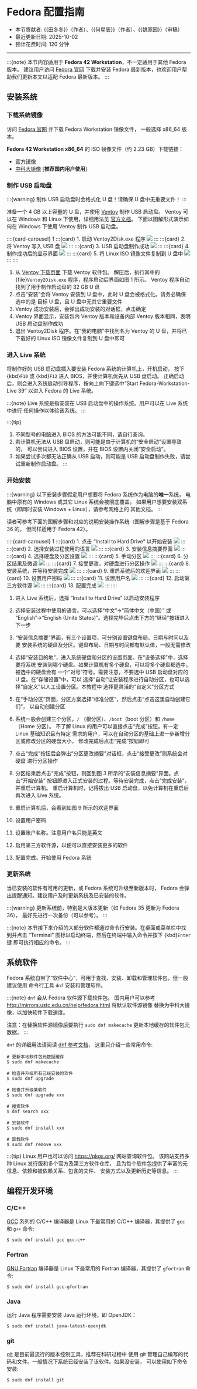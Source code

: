 # Fedora 配置指南

- 本节贡献者: {{田冬冬}}（作者）、{{何星辰}}（作者）、{{姚家园}}（审稿）
- 最近更新日期: 2025-10-02
- 预计花费时间: 120 分钟

---

:::{note}
本节内容适用于 **Fedora 42 Workstation**，不一定适用于其他 Fedora 版本。
建议用户访问 [Fedora 官网](https://getfedora.org/) 下载并安装 Fedora
最新版本，也欢迎用户帮助我们更新本文以适配 Fedora 最新版本。
:::

## 安装系统

### 下载系统镜像

访问 [Fedora 官网](https://getfedora.org/) 并下载 Fedora Workstation 镜像文件，
一般选择 x86_64 版本。

**Fedora 42 Workstation x86_64** 的 ISO 镜像文件（约 2.23 GB）下载链接：

- [官方镜像](https://mirror.twds.com.tw/fedora/fedora/linux/releases/42/Workstation/x86_64/iso/Fedora-Workstation-Live-42-1.1.x86_64.iso)
- [中科大镜像](https://mirrors.ustc.edu.cn/fedora/releases/42/Workstation/x86_64/iso/Fedora-Workstation-Live-42-1.1.x86_64.iso) [**推荐国内用户使用**]

### 制作 USB 启动盘

:::{warning}
制作 USB 启动盘时会格式化 U 盘！请确保 U 盘中无重要文件！
:::

准备一个 4 GB 以上容量的 U 盘，并使用 [Ventoy](https://ventoy.net/cn/) 制作 USB 启动盘。
Ventoy 可以在 Windows 和 Linux 下使用，详细用法见 [官方文档](https://ventoy.net/cn/doc_start.html)。
下面以图解形式演示如何在 Windows 下使用 Ventoy 制作 USB 启动盘。

::::{card-carousel} 1
:::{card} 1. 启动 Ventoy2Disk.exe 程序
![](ventoy-1.jpg)
:::
:::{card} 2. 将 Ventoy 写入 USB 盘
![](ventoy-2.jpg)
:::
:::{card} 3. USB 启动盘制作成功
![](ventoy-3.jpg)
:::
:::{card} 4. 制作成功后的显示界面
![](ventoy-4.jpg)
:::
:::{card} 5. 将 Linux ISO 镜像文件复制到 U 盘中
![](ventoy-5.jpg)
:::
::::

1. 从 [Ventoy 下载页面](https://ventoy.net/cn/download.html) 下载 Ventoy 软件包。
   解压后，执行其中的 {file}`Ventoy2Disk.exe` 程序，程序启动后界面如图 1 所示。
   Ventoy 程序自动找到了用于制作启动盘的 32 GB U 盘
2. 点击“安装”会将 Ventoy 安装到 U 盘中，此时 U 盘会被格式化。请务必确保选中的是
   目标 U 盘，且 U 盘中无其它重要文件
3. Ventoy 成功安装后，会弹出成功安装的对话框，点击确定
4. Ventoy 界面显示，安装包内 Ventoy 版本和设备内部 Ventoy 版本相同，表明 USB
   启动盘制作成功
5. 退出 Ventoy2Disk 程序。在“我的电脑”中找到名为 Ventoy 的 U 盘，并将已下载好的
   Linux ISO 镜像文件复制到 U 盘中即可

### 进入 Live 系统

将制作好的 USB 启动盘插入要安装 Fedora 系统的计算机上，开机启动，
按下 {kbd}`F10` 或 {kbd}`F12` 进入 BIOS，并使计算机优先从 USB 盘启动。
正确启动后，则会进入系统启动引导程序，按向上向下键选中“Start Fedora-Workstation-Live 39”
以进入 Fedora 的 Live 系统。

:::{note}
Live 系统是指安装在 USB 启动盘中的操作系统。用户可以在 Live 系统中进行
任何操作以体验该系统。
:::

:::{tip}
1. 不同型号的电脑进入 BIOS 的方法可能不同，请自行查询。
2. 若计算机无法从 USB 盘启动，则可能是由于计算机的“安全启动”设置导致的，
   可以尝试进入 BIOS 设置，并在 BIOS 设置内关闭“安全启动”。
3. 如果尝试多次都无法正确从 USB 启动，则可能是 USB 启动盘制作失败，请尝试重新制作启动盘。
:::

### 开始安装

:::{warning}
以下安装步骤假定用户想要将 Fedora 系统作为电脑的**唯一**系统，
电脑中原有的 Windows 或其它 Linux 系统会被彻底覆盖。
如果用户想要安装双系统（即同时安装 Windows + Linux），请参考网络上的
其他文档。
:::

读者可参考下面的图解步骤和对应的说明安装操作系统（图解步骤是基于 Fedora 36 的，
但同样适用于 Fedora 42）。

::::{card-carousel} 1
:::{card} 1. 点击 “Install to Hard Drive” 以开始安装
![](fedora-setup-01.jpg)
:::
:::{card} 2. 选择安装过程使用的语言
![](fedora-setup-02.jpg)
:::
:::{card} 3. 安装信息摘要界面
![](fedora-setup-03.jpg)
:::
:::{card} 4. 选择硬盘及分区设置
![](fedora-setup-04.jpg)
:::
:::{card} 5. 手动分区
![](fedora-setup-05.jpg)
:::
:::{card} 6. 分区结果及微调
![](fedora-setup-06.jpg)
:::
:::{card} 7. 接受更改，对硬盘进行分区操作
![](fedora-setup-07.jpg)
:::
:::{card} 8. 安装系统，并等待安装完成
![](fedora-setup-08.jpg)
:::
:::{card} 9. 重启系统后的欢迎界面
![](fedora-setup-09.jpg)
:::
:::{card} 10. 设置用户密码
![](fedora-setup-10.jpg)
:::
:::{card} 11. 设置用户名
![](fedora-setup-11.jpg)
:::
:::{card} 12. 启动第三方软件源
![](fedora-setup-12.jpg)
:::
:::{card} 13. 配置完成
![](fedora-setup-13.jpg)
:::
::::

1. 进入 Live 系统后，选择 “Install to Hard Drive” 以启动安装程序
2. 选择安装过程中使用的语言。可以选择“中文”→“简体中文（中国）” 或
   “English”→“English (Unite States)”。选择完毕后点击下方的“继续”按钮进入下一步
3. “安装信息摘要”界面，有三个设置项，可分别设置键盘布局、日期与时间以及要
   安装系统的硬盘及分区。键盘布局、日期与时间都有默认值，一般无需修改
4. 选择“安装目的地”，进入系统硬盘和分区的设置页面。在“设备选择”中，选择要将系统
   安装到哪个硬盘。如果计算机有多个硬盘，可以将多个硬盘都选中，被选中的硬盘会有
   一个“对号”符号。需要注意，不要选中 USB 启动盘对应的 U 盘。在“存储设置”中，可以
   选择“自动”让安装程序进行自动分区，也可以选择“自定义”以人工设置分区。本教程中
   选择更灵活的“自定义”分区方式
5. 在“手动分区”页面，分区方案选择“标准分区”，然后点击“点击这里自动创建它们”，
   以自动创建分区
6. 系统一般会创建三个分区，`/` （根分区）、`/boot`（boot 分区）和 `/home`（Home 分区）。
   不了解 Linux 的用户可以直接点击“完成”按钮。有一定 Linux 基础知识且有特定
   需求的用户，可以在自动分区的基础上进一步新增分区或修改分区的硬盘大小，
   修改完成后点击“完成”按钮即可
7. 点击“完成”按钮后会弹出“分区更改摘要”对话框，点击“接受更改”则系统会对硬盘
   进行分区操作
8. 分区结束后点击“完成”按钮，则回到图 3 所示的“安装信息摘要”界面。点击“开始安装”
   按钮即进入正式安装的过程。等待安装完成，点击“完成安装”，并重启计算机。
   重启计算机时，记得拔出 USB 启动盘，以免计算机在重启后再次进入 Live 系统。

9. 重启计算机后，会看到如图 9 所示的欢迎界面
10. 设置用户密码
11. 设置账户名称。注意用户名只能是英文
12. 启用第三方软件源，以便可以直接安装更多的软件
13. 配置完成。开始使用 Fedora 系统

### 更新系统

当已安装的软件有可用的更新，或 Fedora 系统可升级至新版本时，
Fedora 会弹出提醒通知。建议用户及时更新系统及已安装的软件。

:::{warning}
更新系统前，特别是大版本更新（如 Fedora 35 更新为 Fedora 36），
最好先进行一次备份（可以参考[](/best-practices/backup)）。
:::

:::{note}
本节接下来介绍的大部分软件都通过命令行安装。在桌面或菜单栏中找到并点击
“Terminal” 图标以启动终端，然后在终端中输入命令并按下 {kbd}`Enter` 键
即可执行相应的命令。
:::

## 系统软件

Fedora 系统自带了“软件中心”，可用于查找、安装、卸载和管理软件包，但一般建议使用
命令行工具 `dnf` 安装和管理软件。

:::{note}
`dnf` 会从 Fedora 软件源下载软件包。
国内用户可以参考 <http://mirrors.ustc.edu.cn/help/fedora.html> 将默认软件源镜像
替换为中科大镜像，以加快软件下载速度。

注意：在替换软件源镜像后要执行 `sudo dnf makecache` 更新本地缓存的软件包元数据。
:::

`dnf` 的详细用法请阅读 [dnf 参考文档](https://dnf.readthedocs.io/en/latest/index.html)，
这里只介绍一些常用命令:

```
# 更新本地软件包元数据缓存
$ sudo dnf makecache

# 检查并升级所有已经安装的软件
$ sudo dnf upgrade

# 检查并升级某软件
$ sudo dnf upgrade xxx

# 搜索软件
$ dnf search xxx

# 安装软件
$ sudo dnf install xxx

# 卸载软件
$ sudo dnf remove xxx
```

:::{tip}
Linux 用户也可以访问 <https://pkgs.org/> 网站查询软件包。
该网站支持多种 Linux 发行版和多个官方及第三方软件仓库，
且为每个软件包提供了丰富的元信息、依赖和被依赖关系、包含的文件、
安装方式以及更新历史等信息。
:::

## 编程开发环境

### C/C++

[GCC](https://gcc.gnu.org/) 系列的 C/C++ 编译器是 Linux 下最常用的
C/C++ 编译器，其提供了 `gcc` 和 `g++` 命令:

```
$ sudo dnf install gcc gcc-c++
```

### Fortran

[GNU Fortran](https://gcc.gnu.org/fortran/) 编译器是 Linux 下最常用的
Fortran 编译器，其提供了 `gfortran` 命令:

```
$ sudo dnf install gcc-gfortran
```

### Java

运行 Java 程序需要安装 Java 运行环境，即 OpenJDK：

```
$ sudo dnf install java-latest-openjdk
```

### git

[git](https://git-scm.com/) 是目前最流行的版本控制工具，推荐在科研过程中
使用 git 管理自己编写的代码和文件。一般情况下系统已经安装了该软件。如果没安装，
可以使用如下命令安装:

```
$ sudo dnf install git
```
